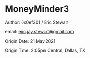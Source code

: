 # MoneyMinder3
Author: 0x0ef301 / Eric Stewart

email: eric.jay.stewart@gmail.com

Origin Date: 21 May 2021

Origin Time: 2:05pm Central, Dallas, TX
